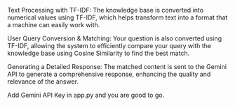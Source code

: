 Text Processing with TF-IDF: The knowledge base is converted into numerical values using TF-IDF, which helps transform text into a format that a machine can easily work with.

User Query Conversion & Matching: Your question is also converted using TF-IDF, allowing the system to efficiently compare your query with the knowledge base using Cosine Similarity to find the best match.

Generating a Detailed Response: The matched content is sent to the Gemini API to generate a comprehensive response, enhancing the quality and relevance of the answer.

Add Gemini API Key in app.py and you are good to go.
